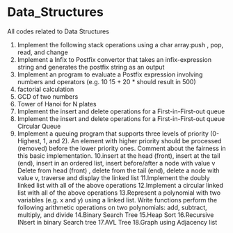 # Data_Structures
All codes related to Data Structures

1. Implement the following stack operations using a char array:push , pop, read, and change
2. Implement a Infix to Postfix convertor that takes an infix-expression string and generates the postfix string as an output
3. Implement an program to evaluate a Postfix expression involving numbers and operators (e.g. 10 15 + 20 * should result in 500)
4. factorial calculation
5. GCD of two numbers
6. Tower  of Hanoi for N plates
7. Implement the insert and delete operations for a First-in-First-out queue
8. Implement the insert and delete operations for a First-in-First-out queue Circular Queue
9. Implement a queuing program that supports three levels of priority (0- Highest, 1, and 2). An element with higher priority should be processed (removed) before the lower priority ones.  Comment about the fairness in this basic implementation.
10.insert at the head (front), insert at the tail (end), insert in an ordered list, insert before/after a node with value v
    Delete from head (front) , delete from the tail (end), delete a node with value v,
    traverse and display the linked list
11.Implement the doubly linked list with all of the above operations
12.Implement a circular linked list with all of the above operations
13.Represent a polynomial with two variables (e.g. x and y) using a linked list. Write functions perform the following arithmetic operations on two polynomials: add, subtract, multiply, and divide
14.Binary Search Tree
15.Heap Sort
16.Recursive INsert in binary Search tree
17.AVL Tree
18.Graph using Adjacency list
